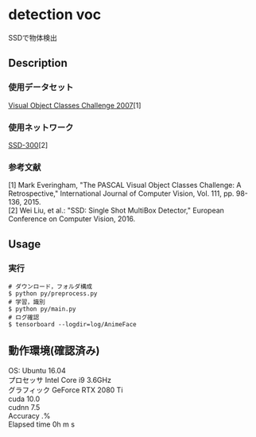 detection voc
====
SSDで物体検出

## Description
### 使用データセット
[Visual Object Classes Challenge 2007](http://host.robots.ox.ac.uk/pascal/VOC/)[1]  

### 使用ネットワーク
[SSD-300](https://arxiv.org/abs/1512.02325)[2]  

### 参考文献
[1] Mark Everingham, "The PASCAL Visual Object Classes Challenge: A Retrospective," International Journal of Computer Vision, Vol. 111, pp. 98-136, 2015.  
[2] Wei Liu, et al.: "SSD: Single Shot MultiBox Detector," European Conference on Computer Vision, 2016.  

## Usage
### 実行
```
# ダウンロード，フォルダ構成
$ python py/preprocess.py
# 学習，識別
$ python py/main.py
# ログ確認
$ tensorboard --logdir=log/AnimeFace
```

## 動作環境(確認済み)
OS: Ubuntu 16.04  
プロセッサ Intel Core i9 3.6GHz  
グラフィック GeForce RTX 2080 Ti  
cuda 10.0  
cudnn 7.5  
Accuracy .%  
Elapsed time 0h m s  

